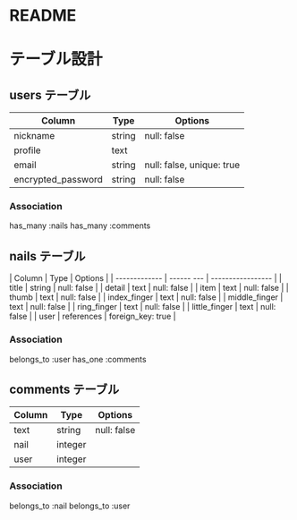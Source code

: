 # README

# テーブル設計

## users テーブル

| Column             | Type   | Options                   |
| ------------------ | ------ | ------------------------- |
| nickname           | string | null: false               |
| profile            | text   |                           |
| email              | string | null: false, unique: true |
| encrypted_password | string | null: false               |

### Association

has_many :nails
has_many :comments


## nails テーブル

| Column        | Type       | Options           |
| ------------- | ------ --- | ----------------- |
| title         | string     | null: false       |
| detail        | text       | null: false       |
| item          | text       | null: false       |
| thumb         | text       | null: false       |
| index_finger  | text       | null: false       |
| middle_finger | text       | null: false       |
| ring_finger   | text       | null: false       |
| little_finger | text       | null: false       |
| user          | references | foreign_key: true |

### Association

belongs_to :user
has_one :comments


## comments テーブル

| Column       | Type    | Options     |
| ------------ | --------| ----------- |
| text         | string  | null: false |
| nail         | integer |             |
| user         | integer |             |

### Association

belongs_to :nail
belongs_to :user
